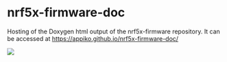 # nrf5x-firmware-doc 
Hosting of the Doxygen html output of the nrf5x-firmware repository. It can be accessed at https://appiko.github.io/nrf5x-firmware-doc/

![](https://upload.wikimedia.org/wikipedia/commons/thumb/d/d0/CC-BY-SA_icon.svg/100px-CC-BY-SA_icon.svg.png)
